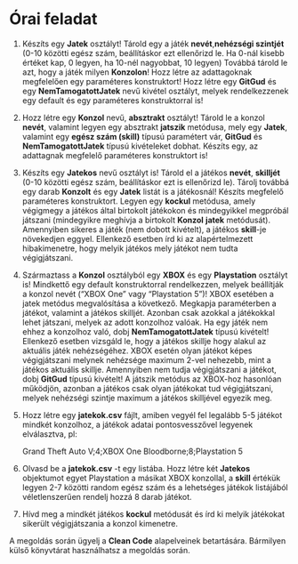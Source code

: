 # Órai feladat

1. Készíts egy **Jatek** osztályt! Tárold egy a játék **nevét**,**nehézségi szintjét** (0-10 közötti egész szám,
beállításkor ezt ellenőrizd le. Ha 0-nál kisebb értéket kap, 0 legyen, ha 10-nél nagyobbat, 10 legyen)
Továbbá tárold le azt, hogy a játék milyen **Konzolon**! Hozz létre az adattagoknak megfelelően egy paraméteres konstruktort!
Hozz létre egy **GitGud** és egy **NemTamogatottJatek** nevű kivétel osztályt, melyek
rendelkezzenek egy default és egy paraméteres konstruktorral is!


2. Hozz létre egy **Konzol** nevű, **absztrakt** osztályt! Tárold le a konzol **nevét**, valamint legyen egy absztrakt
**jatszik** metódusa, mely egy **Jatek**, valamint egy **egész szám (skill)** típusú paramétert vár, **GitGud**
és **NemTamogatottJatek** típusú kivételeket dobhat. Készíts egy, az adattagnak
megfelelő paraméteres konstruktort is!


3. Készíts egy **Jatekos** nevű osztályt is! Tárold el a játékos **nevét**, **skilljét** (0-10 közötti egész szám,
beállításkor ezt is ellenőrizd le). Tárolj továbbá egy darab **Konzolt** és egy **Jatek** listát is a játékosnál!
Készíts megfelelő paraméteres konstruktort.
Legyen egy **kockul** metódusa, amely végigmegy a játékos által birtokolt játékokon és mindegyikkel
megpróbál játszani (mindegyikre meghívja a birtokolt **Konzol** **jatek** metódusát). Amennyiben sikeres a
játék (nem dobott kivételt), a játékos **skill**-je növekedjen eggyel. Ellenkező esetben írd ki az alapértelmezett
hibakimenetre, hogy melyik játékos mely játékot nem tudta végigjátszani.


4. Származtass a **Konzol** osztályból egy **XBOX** és egy **Playstation** osztályt is! Mindkettő egy default
konstruktorral rendelkezzen, melyek beállítják a konzol nevét (“XBOX One” vagy “Playstation 5”)!
XBOX esetében a jatek metódus megvalósítása a következő. Megkapja paraméterben a játékot, valamint
a játékos skilljét. Azonban csak azokkal a játékokkal lehet játszani, melyek az adott konzolhoz valóak. Ha
egy játék nem ehhez a konzolhoz való, dobj **NemTamogatottJatek** típusú kivételt! Ellenkező esetben
vizsgáld le, hogy a játékos skillje hogy alakul az aktuális játék nehézségéhez. XBOX esetén olyan játékot képes végigjátszani melynek nehézsége maximum 2-vel nehezebb, mint
a játékos aktuális skillje. Amennyiben nem tudja végigjátszani a játékot, dobj **GitGud** típusú
kivételt!
A játszik metódus az XBOX-hoz hasonlóan működjön,
azonban a játékos csak olyan játékokat tud végigjátszani, melyek nehézségi szintje maximum a játékos
skilljével egyezik meg.


5. Hozz létre egy **jatekok.csv** fájlt, amiben vegyél fel legalább 5-5 játékot mindkét konzolhoz, a játékok adatai pontosvesszővel legyenek elválasztva, pl:


    Grand Theft Auto V;4;XBOX One
    Bloodborne;8;Playstation 5


6. Olvasd be a **jatekok.csv** -t egy listába. Hozz létre két **Jatekos** objektumot egyet Playstation a másikat XBOX konzollal, a **skill** értékük legyen 2-7 közötti random egész szám és a lehetséges játékok listájából
véletlenszerűen rendelj hozzá 8 darab játékot.

7. Hívd meg a mindkét játékos **kockul** metódusát és írd ki melyik játékokat sikerült végigjátszania a konzol kimenetre.

A megoldás során ügyelj a **Clean Code** alapelveinek betartására. Bármilyen külső könyvtárat használhatsz a megoldás során.